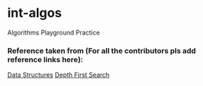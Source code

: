 # int-algos
Algorithms Playground Practice

### Reference taken from (For all the contributors pls add reference links here): 
[Data Structures](http://www.geeksforgeeks.org/data-structures/)
[Depth First Search](http://www.algolist.net/Algorithms/Graph/Undirected/Depth-first_search)

